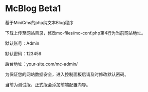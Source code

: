 # McBlog Beta1

基于MiniCms的php纯文本Blog程序

下载上传至网站目录，修改mc-files/mc-conf.php第4行为当前网站地址。

默认账号：Admin

默认密码：123456

后台地址：your-site.com/mc-admin/

为保证您的网站数据安全，进入控制面板后请及时修改默认密码。

当前为测试版，正式版会添加前端配置向导。
